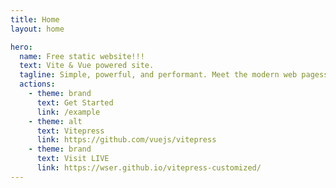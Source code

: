 ```yaml
---
title: Home
layout: home

hero:
  name: Free static website!!!
  text: Vite & Vue powered site.
  tagline: Simple, powerful, and performant. Meet the modern web pagess you've always wanted.
  actions:
    - theme: brand
      text: Get Started
      link: /example
    - theme: alt
      text: Vitepress
      link: https://github.com/vuejs/vitepress
    - theme: brand
      text: Visit LIVE
      link: https://wser.github.io/vitepress-customized/
---
```

